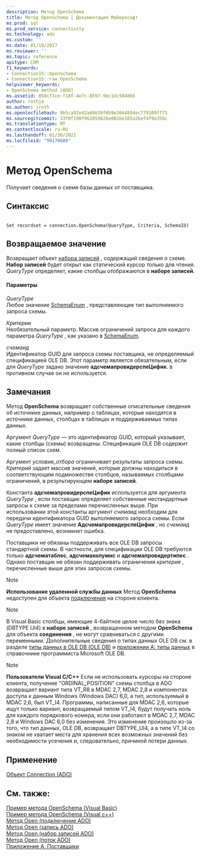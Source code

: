 ```yaml
---
description: Метод OpenSchema
title: Метод OpenSchema | Документация Майкрософт
ms.prod: sql
ms.prod_service: connectivity
ms.technology: ado
ms.custom: ''
ms.date: 01/19/2017
ms.reviewer: ''
ms.topic: reference
apitype: COM
f1_keywords:
- Connection15::OpenSchema
- Connection15::raw_OpenSchema
helpviewer_keywords:
- OpenSchema method [ADO]
ms.assetid: 850cf3ce-f18f-4e7c-8597-96c1dc504866
author: rothja
ms.author: jroth
ms.openlocfilehash: 9b5ca92e42a68639f6b9e3044894ec779109fff5
ms.sourcegitcommit: 33f0f190f962059826e002be165a2bef4f9e350c
ms.translationtype: MT
ms.contentlocale: ru-RU
ms.lasthandoff: 01/30/2021
ms.locfileid: "99170680"
---
```

# <a name="openschema-method"></a>Метод OpenSchema
Получает сведения о схеме базы данных от поставщика.  
  
## <a name="syntax"></a>Синтаксис  
  
```  
  
Set recordset = connection.OpenSchema(QueryType, Criteria, SchemaID)  
```  
  
## <a name="return-value"></a>Возвращаемое значение  
 Возвращает объект [набора записей](./recordset-object-ado.md) , содержащий сведения о схеме. **Набор записей** будет открыт как статический курсор только для чтения. *QueryType* определяет, какие столбцы отображаются в **наборе записей**.  
  
#### <a name="parameters"></a>Параметры  
 *QueryType*  
 Любое значение [SchemaEnum](./schemaenum.md) , представляющее тип выполняемого запроса схемы.  
  
 *Критерии*  
 Необязательный параметр. Массив ограничений запроса для каждого параметра *QueryType* , как указано в [SchemaEnum](./schemaenum.md).  
  
 *счемаид*  
 Идентификатор GUID для запроса схемы поставщика, не определяемый спецификацией OLE DB. Этот параметр является обязательным, если для *QueryType* задано значение **адсчемапровидерспеЦифик**. в противном случае он не используется.  
  
## <a name="remarks"></a>Замечания  
 Метод **OpenSchema** возвращает собственные описательные сведения об источнике данных, например о таблицах, которые находятся в источнике данных, столбцах в таблицах и поддерживаемых типах данных.  
  
 Аргумент *QueryType* — это идентификатор GUID, который указывает, какие столбцы (схемы) возвращены. Спецификация OLE DB содержит полный список схем.  
  
 Аргумент *условия_отбора* ограничивает результаты запроса схемы. *Критерий* задает массив значений, которые должны находиться в соответствующем подмножестве столбцов, называемых столбцами ограничений, в результирующем **наборе записей**.  
  
 Константа **адсчемапровидерспеЦифик** используется для аргумента *QueryType* , если поставщик определяет собственные нестандартные запросы к схеме за пределами перечисленных выше. При использовании этой константы аргумент *счемаид* необходим для передачи идентификатора GUID выполняемого запроса схемы. Если *QueryType* имеет значение **АдсчемапровидерспеЦифик** , но *счемаид* не предоставлено, возникнет ошибка.  
  
 Поставщики не обязаны поддерживать все OLE DB запросы стандартной схемы. В частности, для спецификации OLE DB требуются только **адсчематаблес**, **адсчемаколумнс** и **адсчемапровидертипес** . Однако поставщик не обязан поддерживать ограничения *критерия* , перечисленные выше для этих запросов схемы.  
  
> [!NOTE]
>  **Использование удаленной службы данных** Метод **OpenSchema** недоступен для объекта [подключения](./connection-object-ado.md) на стороне клиента.  
  
> [!NOTE]
>  В Visual Basic столбцы, имеющие 4-байтное целое число без знака (DBTYPE UI4) в **наборе записей** , возвращенном методом **OpenSchema** для объекта **соединения** , не могут сравниваться с другими переменными. Дополнительные сведения о типах данных OLE DB см. в разделе [типы данных в OLE DB (OLE DB)](/previous-versions/windows/desktop/ms714931(v=vs.85)) и [приложении A: типы данных](/previous-versions/windows/desktop/ms723969(v=vs.85)) в справочнике программиста Microsoft OLE DB.  
  
> [!NOTE]
>  **Пользователи Visual C/C++** Если не использовать курсоры на стороне клиента, получение "ORDINAL_POSITION" схемы столбца в ADO возвращает вариант типа VT_R8 в MDAC 2,7, MDAC 2,8 и компонентах доступа к данным Windows (Windows DAC) 6,0, а тип, используемый в MDAC 2,6, был VT_I4. Программы, написанные для MDAC 2,6, которые ищут только вариант, возвращаемый типом VT_I4, будут получать ноль для каждого порядкового номера, если они работают в MDAC 2,7, MDAC 2,8 и Windows DAC 6,0 без изменения. Это изменение произошло из-за того, что тип данных, OLE DB, возвращает DBTYPE_UI4, а в типе VT_I4 со знаком не хватает места для хранения всех возможных значений без необходимости усечения и, следовательно, причиной потери данных.  
  
## <a name="applies-to"></a>Применение  
 [Объект Connection (ADO)](./connection-object-ado.md)  
  
## <a name="see-also"></a>См. также:  
 [Пример метода OpenSchema (Visual Basic)](./openschema-method-example-vb.md)   
 [Пример метода OpenSchema (Visual c++)](./openschema-method-example-vc.md)   
 [Метод Open (подключение ADO)](./open-method-ado-connection.md)   
 [Метод Open (запись ADO)](./open-method-ado-record.md)   
 [Метод Open (набор записей ADO)](./open-method-ado-recordset.md)   
 [Метод Open (поток ADO)](./open-method-ado-stream.md)   
 [Приложение А. Поставщики](../../guide/appendixes/appendix-a-providers.md)
